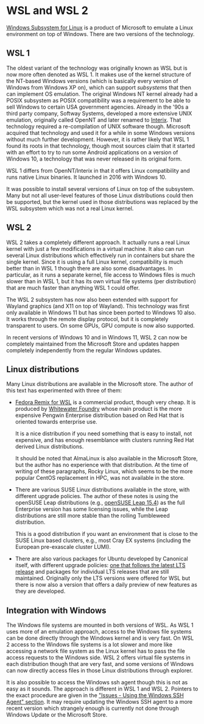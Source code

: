 # WSL and WSL 2

[Windows Subsystem for Linux](https://en.wikipedia.org/wiki/Windows_Subsystem_for_Linux) 
is a product of Microsoft to emulate a Linux environment on top
of Windows. There are two versions of the technology.


## WSL 1

The oldest variant of the technology was originally known as WSL but is now more often denoted as WSL 1.
It makes use of the kernel structure of the NT-based Windows versions (which is basically every version
of Windows from Windows XP on), which can support *subsystems* that then can implement OS emulation.
The original Windows NT kernel already had a POSIX subsystem as POSIX compatibility was a requirement to
be able to sell Windows to certain USA government agencies. 
Already in the '90s a third party company, Softway Systems, developed a more extensive UNIX emulation, 
originally called OpenNT and later renamed to [Interix](https://en.wikipedia.org/wiki/Interix). That
technology required a re-compilation of UNIX software though. Microsoft acquired that technology
and used it for a while in some Windows versions without much further development. However, it is rather 
likely that WSL 1 found its roots in that technology, though most sources claim that it 
started with an effort to try to run some Android applications on a version of Windows 10, a
technology that was never released in its original form.

WSL 1 differs from OpenNT/Interix in that it offers Linux compatibility and runs native Linux 
binaries. It launched in 2016 with Windows 10.

It was possible to install several versions of Linux on top of the subsystem. Many but not all
user-level features of those Linux distributions could then be supported, but the kernel used
in those distributions was replaced by the WSL subsystem which was not a real Linux kernel.


## WSL 2

WSL 2 takes a completely different approach. It actually runs a real Linux kernel with just a few
modifications in a virtual machine. It also can run several Linux distributions which effectively
run in containers but share the single kernel. Since it is using a full Linux kernel, compatibility
is much better than in WSL 1 though there are also some disadvantages. In particular, as it runs a 
separate kernel, file access to Windows files is much slower than in WSL 1, but it has its own
virtual file systems (per distribution) that are much faster than anything WSL 1 could offer.

The WSL 2 subsystem has now also been extended with support for Wayland graphics (and X11 on top
of Wayland). This technology was first only available in Windows 11 but has since been ported to
Windows 10 also. It works through the remote display protocol, but it is completely transparent
to users. On some GPUs, GPU compute is now also supported.

In recent versions of Windows 10 and in Windows 11, WSL 2 can now be completely maintained from
the Microsoft Store and updates happen completely independently from the regular Windows updates. 


## Linux distributions

Many Linux distributions are available in the Microsoft store. The author of this text has
experimented with three of them:

-   [Fedora Remix for WSL](https://apps.microsoft.com/store/detail/fedora-remix-for-wsl/9N6GDM4K2HNC)
    is a commercial product, though very cheap. It is produced by 
    [Whitewater Foundry](https://www.whitewaterfoundry.com/) whose main product is the more expensive
    Pengwin Enterprise distribution based on Red Hat that is oriented towards enterprise use.

    It is a nice distribution if you need something that is easy to install, not expensive, and
    has enough resemblance with clusters running Red Hat derived Linux distributions.

    It should be noted that AlmaLinux is also available in the Microsoft Store, but the author has
    no experience with that distribution. At the time of writing of these paragraphs, Rocky Linux,
    which seems to be the more popular CentOS replacement in HPC, was not available in the store.

-   There are various SUSE Linux distributions available in the store, with different upgrade policies.
    The author of these notes is using the openSUSE Leap distributions 
    (e.g., [openSUSE Leap 15.4](https://apps.microsoft.com/store/detail/opensuse-leap-154/9PJPFJHRM62V))
    as the full Enterprise version
    has some licensing issues, while the Leap distributions are still more stable than the rolling
    Tumbleweed distribution.

    This is a good distribution if you want an environment that is close to the SUSE Linux based
    clusters, e.g., most Cray EX systems (including the European pre-exascale cluster LUMI).

-   There are also various packages for Ubuntu developed by Canonical itself, with different upgrade
    policies: [one that follows the latest LTS release](https://apps.microsoft.com/store/detail/ubuntu/9PDXGNCFSCZV)
    and packages for individual LTS releases that are still maintained.
    Originally only the LTS versions were offered for WSL but there is now also a version that offers a daily
    preview of new features as they are developed.


## Integration with Windows

The Windows file systems are mounted in both versions of WSL. As WSL 1 uses more of an emulation approach,
access to the Windows file systems can be done directly through the Windows kernel and is very fast. 
On WSL 2 access to the Windows file systems is a lot slower and more like accessing a network file system
as the Linux kernel has to pass the file access requests to the Windows side. WSL 2 offers virtual file
systems in each distribution though that are very fast, and some versions of Windows can now directly 
access files in those Linux distributions through explorer.

It is also possible to access the Windows ssh agent though this is not as easy as it sounds. The approach
is different in WSL 1 and WSL 2. Pointers to the exact procedure are given in the
["Issues - Using the Windows SSH Agent" section](../5_Issues/5_01_SSH_key_management.md).
It may require updating the Windows SSH agent to a more recent version which strangely enough is currently
not done through Windows Update or the Microsoft Store.

